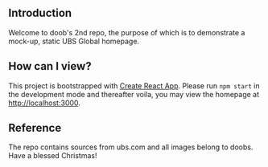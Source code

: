 ## Introduction

Welcome to doob's 2nd repo, the purpose of which is to demonstrate a mock-up, static UBS Global homepage.

## How can I view?

This project is bootstrapped with [Create React App](https://github.com/facebook/create-react-app). Please run `npm start` in the development mode and thereafter voila, you may view the homepage at [http://localhost:3000](http://localhost:3000).

## Reference

The repo contains sources from ubs.com and all images belong to doobs. Have a blessed Christmas! 





